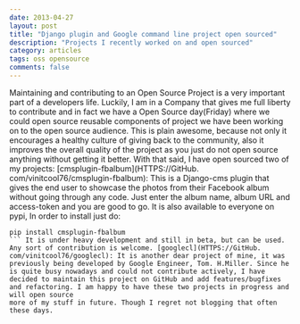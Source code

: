 ```yaml
---
date: 2013-04-27
layout: post
title: "Django plugin and Google command line project open sourced"
description: "Projects I recently worked on and open sourced"
category: articles
tags: oss opensource
comments: false
--- 
```


Maintaining and contributing to an Open Source Project is a very important part of a developers life. Luckily, I am in a Company that gives me full liberty to contribute and in fact we have a Open Source day(Friday) where we could open source reusable components of project we have been working on to the open source audience. This is plain awesome, because not only it encourages a healthy culture of giving back to the community, also it improves the overall quality of the project as you just do not open source anything without getting it better. With that said, I have open sourced two of my projects: [cmsplugin-fbalbum](HTTPS://GitHub. com/vinitcool76/cmsplugin-fbalbum): This is a Django-cms plugin that gives the end user to showcase the photos from their Facebook album without going through any code. Just enter the album
name, album URL and access-token and you are good to go.
It is also available to everyone on pypi, In order to install just do:
```
pip install cmsplugin-fbalbum
``` It is under heavy development and still in beta, but can be used. Any sort of contribution is welcome. [googlecl](HTTPS://GitHub. com/vinitcool76/googlecl): It is another dear project of mine, it was previously being developed by Google Engineer, Tom. H.Miller. Since he is quite busy nowadays and could not contribute actively, I have decided to maintain this project on GitHub and add features/bugfixes and refactoring. I am happy to have these two projects in progress and will open source
more of my stuff in future. Though I regret not blogging that often these days.
